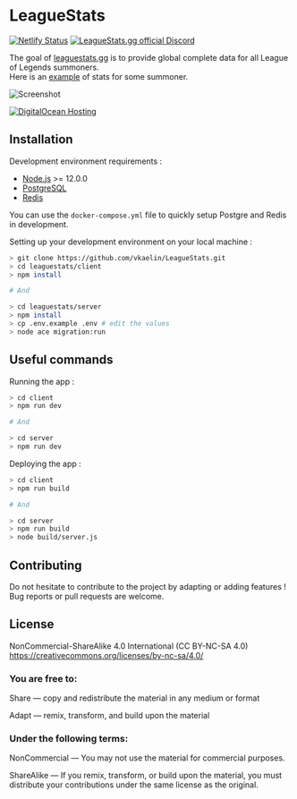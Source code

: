 # LeagueStats

[![Netlify Status](https://api.netlify.com/api/v1/badges/caa8be10-e095-4934-81ef-b662fb73483f/deploy-status)](https://app.netlify.com/sites/leaguestats-gg/deploys)
<a href="https://discord.gg/RjBzjfk"><img src="https://img.shields.io/badge/Discord-join%20chat-738bd7.svg" alt="LeagueStats.gg official Discord"></a>

The goal of [leaguestats.gg](https://leaguestats.gg) is to provide global complete data for all League of Legends summoners.  
Here is an [example](https://leaguestats.gg/summoner/euw/SammyWinchester) of stats for some summoner.

![Screenshot](https://res.cloudinary.com/kln/image/upload/v1615669773/repository-preview-leaguestats.jpg)

[![DigitalOcean Hosting](https://web-platforms.sfo2.cdn.digitaloceanspaces.com/WWW/Badge%201.svg)](https://www.digitalocean.com/?refcode=4f4a6c382133&utm_campaign=Referral_Invite&utm_medium=Referral_Program&utm_source=badge)

## Installation

Development environment requirements :

- [Node.js](https://nodejs.org/en/download/) >= 12.0.0
- [PostgreSQL](https://www.postgresql.org/download/)
- [Redis](https://redis.io/download)

You can use the `docker-compose.yml` file to quickly setup Postgre and Redis in development.

Setting up your development environment on your local machine :

```bash
> git clone https://github.com/vkaelin/LeagueStats.git
> cd leaguestats/client
> npm install

# And

> cd leaguestats/server
> npm install
> cp .env.example .env # edit the values
> node ace migration:run
```

## Useful commands

Running the app :

```bash
> cd client
> npm run dev

# And

> cd server
> npm run dev
```

Deploying the app :

```bash
> cd client
> npm run build

# And

> cd server
> npm run build
> node build/server.js
```

## Contributing

Do not hesitate to contribute to the project by adapting or adding features ! Bug reports or pull requests are welcome.

## License

NonCommercial-ShareAlike 4.0 International (CC BY-NC-SA 4.0)  
https://creativecommons.org/licenses/by-nc-sa/4.0/

### You are free to:

Share — copy and redistribute the material in any medium or format

Adapt — remix, transform, and build upon the material

### Under the following terms:

NonCommercial — You may not use the material for commercial purposes.

ShareAlike — If you remix, transform, or build upon the material, you must distribute your contributions under the same license as the original.
